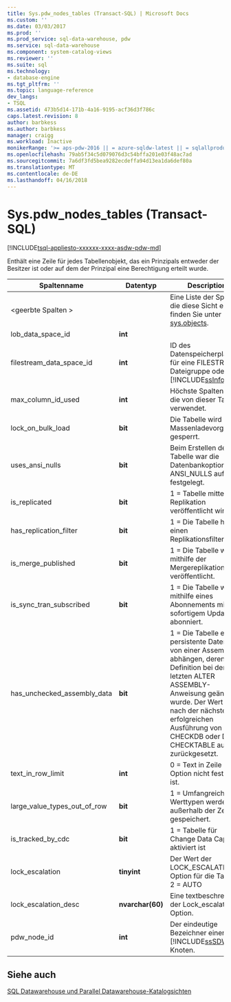 ```yaml
---
title: Sys.pdw_nodes_tables (Transact-SQL) | Microsoft Docs
ms.custom: ''
ms.date: 03/03/2017
ms.prod: ''
ms.prod_service: sql-data-warehouse, pdw
ms.service: sql-data-warehouse
ms.component: system-catalog-views
ms.reviewer: ''
ms.suite: sql
ms.technology:
- database-engine
ms.tgt_pltfrm: ''
ms.topic: language-reference
dev_langs:
- TSQL
ms.assetid: 473b5d14-171b-4a16-9195-acf36d3f786c
caps.latest.revision: 8
author: barbkess
ms.author: barbkess
manager: craigg
ms.workload: Inactive
monikerRange: '>= aps-pdw-2016 || = azure-sqldw-latest || = sqlallproducts-allversions'
ms.openlocfilehash: 79ab5f34c5d079076d3c54bffa201e03f48ac7ad
ms.sourcegitcommit: 7a6df3fd5bea9282ecdeffa94d13ea1da6def80a
ms.translationtype: MT
ms.contentlocale: de-DE
ms.lasthandoff: 04/16/2018
---
```

# <a name="syspdwnodestables-transact-sql"></a>Sys.pdw_nodes_tables (Transact-SQL)
[!INCLUDE[tsql-appliesto-xxxxxx-xxxx-asdw-pdw-md](../../includes/tsql-appliesto-xxxxxx-xxxx-asdw-pdw-md.md)]

  Enthält eine Zeile für jedes Tabellenobjekt, das ein Prinzipals entweder der Besitzer ist oder auf dem der Prinzipal eine Berechtigung erteilt wurde.  
  
|Spaltenname|Datentyp|Description|Bereich|  
|-----------------|---------------|-----------------|-----------|  
|\<geerbte Spalten >||Eine Liste der Spalten, die diese Sicht erbt, finden Sie unter [sys.objects](http://msdn.microsoft.com/en-us/c36fa71e-549a-4533-a6cd-1314d26f533f).||  
|lob_data_space_id|**int**||Immer 0.|  
|filestream_data_space_id|**int**|ID des Datenspeicherplatzes für eine FILESTREAM-Dateigruppe oder [!INCLUDE[ssInfoNA](../../includes/ssinfona-md.md)]|NULL|  
|max_column_id_used|**int**|Höchste Spalten-ID, die von dieser Tabelle verwendet.||  
|lock_on_bulk_load|**bit**|Die Tabelle wird bei Massenladevorgängen gesperrt.|TBD|  
|uses_ansi_nulls|**bit**|Beim Erstellen der Tabelle war die Datenbankoption SET ANSI_NULLS auf ON festgelegt.|1|  
|is_replicated|**bit**|1 = Tabelle mittels Replikation veröffentlicht wird.|0; Replikation wird nicht unterstützt.|  
|has_replication_filter|**bit**|1 = Die Tabelle hat einen Replikationsfilter.|0|  
|is_merge_published|**bit**|1 = Die Tabelle wird mithilfe der Mergereplikation veröffentlicht.|0; wird nicht unterstützt.|  
|is_sync_tran_subscribed|**bit**|1 = Die Tabelle wird mithilfe eines Abonnements mit sofortigem Update abonniert.|0; wird nicht unterstützt.|  
|has_unchecked_assembly_data|**bit**|1 = Die Tabelle enthält persistente Daten, die von einer Assembly abhängen, deren Definition bei der letzten ALTER ASSEMBLY-Anweisung geändert wurde. Der Wert wird nach der nächsten erfolgreichen Ausführung von DBCC CHECKDB oder DBCC CHECKTABLE auf 0 zurückgesetzt.|0; keine CLR-Unterstützung.|  
|text_in_row_limit|**int**|0 = Text in Zeile Option nicht festgelegt ist.|Immer 0.|  
|large_value_types_out_of_row|**bit**|1 = Umfangreiche Werttypen werden außerhalb der Zeile gespeichert.|Immer 0.|  
|is_tracked_by_cdc|**bit**|1 = Tabelle für Change Data Capture aktiviert ist|Immer 0; CDC werden nicht unterstützt.|  
|lock_escalation|**tinyint**|Der Wert der LOCK_ESCALATION-Option für die Tabelle: 2 = AUTO|Immer 2.|  
|lock_escalation_desc|**nvarchar(60)**|Eine textbeschreibung der Lock_escalation-Option.|Immer ꞌAUTOꞌ.|  
|pdw_node_id|**int**|Der eindeutige Bezeichner einer [!INCLUDE[ssSDW](../../includes/sssdw-md.md)] Knoten.|NOT NULL|  
  
## <a name="see-also"></a>Siehe auch  
 [SQL Datawarehouse und Parallel Datawarehouse-Katalogsichten](../../relational-databases/system-catalog-views/sql-data-warehouse-and-parallel-data-warehouse-catalog-views.md)  
  
  

